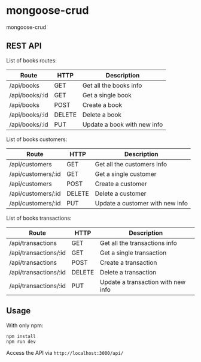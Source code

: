 # mongoose-crud
mongoose-crud


## REST API
List of books routes:

Route | HTTP | Description
--- | --- | ---
/api/books | GET | Get all the books info
/api/books/:id | GET | Get a single book
/api/books | POST | Create a book
/api/books/:id | DELETE | Delete a book
/api/books/:id | PUT | Update a book with new info

List of books customers:

Route | HTTP | Description
--- | --- | ---
/api/customers | GET | Get all the customers info
/api/customers/:id | GET | Get a single customer
/api/customers | POST | Create a customer
/api/customers/:id | DELETE | Delete a customer
/api/customers/:id | PUT | Update a customer with new info

List of books transactions:

Route | HTTP | Description
--- | --- | ---
/api/transactions | GET | Get all the transactions info
/api/transactions/:id | GET | Get a single transaction
/api/transactions | POST | Create a transaction
/api/transactions/:id | DELETE | Delete a transaction
/api/transactions/:id | PUT | Update a transaction with new info


## Usage
With only npm:
```
npm install
npm run dev
```

Access the API via `http://localhost:3000/api/`